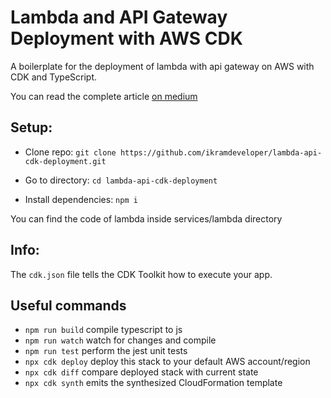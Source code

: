 # Lambda and API Gateway Deployment with AWS CDK

A boilerplate for the deployment of lambda with api gateway on AWS with CDK and TypeScript.

You can read the complete article [on medium](https://medium.com/@ikramdeveloper/aws-lambda-and-api-gateway-deployment-with-cdk-and-typescript-b71ecdc7ddd2)

## Setup:

- Clone repo: `git clone https://github.com/ikramdeveloper/lambda-api-cdk-deployment.git`

- Go to directory: `cd lambda-api-cdk-deployment`

- Install dependencies: `npm i`

You can find the code of lambda inside services/lambda directory

## Info:

The `cdk.json` file tells the CDK Toolkit how to execute your app.

## Useful commands

- `npm run build` compile typescript to js
- `npm run watch` watch for changes and compile
- `npm run test` perform the jest unit tests
- `npx cdk deploy` deploy this stack to your default AWS account/region
- `npx cdk diff` compare deployed stack with current state
- `npx cdk synth` emits the synthesized CloudFormation template
